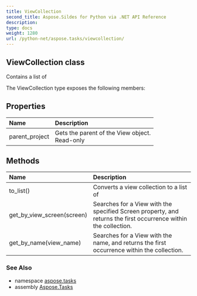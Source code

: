 ```yaml
---
title: ViewCollection
second_title: Aspose.Sildes for Python via .NET API Reference
description: 
type: docs
weight: 1280
url: /python-net/aspose.tasks/viewcollection/
---
```


## ViewCollection class

Contains a list of

The ViewCollection type exposes the following members:
## Properties
| Name | Description |
| :- | :- |
|parent_project|Gets the parent of the View object.<br/>            Read-only|
## Methods
| Name | Description |
| :- | :- |
|to_list()|Converts a view collection to a list of|
|get_by_view_screen(screen)|Searches for a View with the specified Screen property, and returns the first occurrence within the collection.|
|get_by_name(view_name)|Searches for a View with the name, and returns the first occurrence within the collection.|

### See Also

* namespace [aspose.tasks](/tasks/python-net/aspose.tasks/)
* assembly [Aspose.Tasks](/tasks/python-net/)

